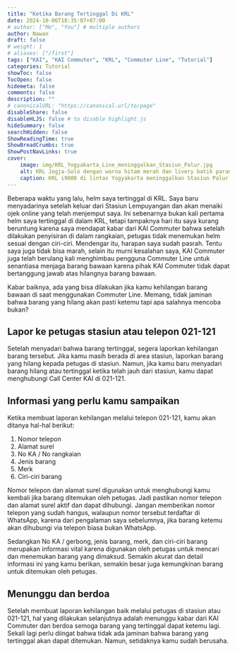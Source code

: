 ```yaml
---
title: "Ketika Barang Tertinggal Di KRL"
date: 2024-10-06T18:35:07+07:00
# author: ["Me", "You"] # multiple authors
author: Nawan
draft: false
# weight: 1
# aliases: ["/first"]
tags: ["KAI", "KAI Commuter", "KRL", "Commuter Line", "Tutorial"]
categories: Tutorial
showToc: false
TocOpen: false
hidemeta: false
comments: false
description: ""
# canonicalURL: "https://canonical.url/to/page"
disableShare: false
disableHLJS: false # to disable highlight.js
hideSummary: false
searchHidden: false
ShowReadingTime: true
ShowBreadCrumbs: true
ShowPostNavLinks: true
cover:
    image: img/KRL_Yogyakarta_Line_meninggalkan_Stasiun_Palur.jpg
    alt: KRL Jogja-Solo dengan warna hitam merah dan livery batik parang.
    caption: KRL i9000 di lintas Yogyakarta meninggalkan Stasiun Palur dan akan menuju Stabling Solo Balapan / [Luthfi Ramadhan D, CC BY-SA 4.0](https://creativecommons.org/licenses/by-sa/4.0), via Wikimedia Commons.
---
```


Beberapa waktu yang lalu, helm saya tertinggal di KRL. Saya baru menyadarinya setelah keluar dari Stasiun Lempuyangan dan akan menaiki ojek online yang telah menjemput saya. Ini sebenarnya bukan kali pertama helm saya tertinggal di dalam KRL, tetapi tampaknya hari itu saya kurang beruntung karena saya mendapat kabar dari KAI Commuter bahwa setelah dilakukan penyisiran di dalam rangkaian, petugas tidak menemukan helm sesuai dengan ciri-ciri. Mendengar itu, harapan saya sudah pasrah. Tentu saya juga tidak bisa marah, selain itu murni kesalahan saya, KAI Commuter juga telah berulang kali menghimbau pengguna Commuter Line untuk senantiasa menjaga barang bawaan karena pihak KAI Commuter tidak dapat bertanggung jawab atas hilangnya barang bawaan.

Kabar baiknya, ada yang bisa dilakukan jika kamu kehilangan barang bawaan di saat menggunakan Commuter Line. Memang, tidak jaminan bahwa barang yang hilang akan pasti ketemu tapi apa salahnya mencoba bukan?

## Lapor ke petugas stasiun atau telepon 021-121
Setelah menyadari bahwa barang tertinggal, segera laporkan kehilangan barang tersebut. Jika kamu masih berada di area stasiun, laporkan barang yang hilang kepada petugas di stasiun. Namun, jika kamu baru menyadari barang hilang atau tertinggal ketika telah jauh dari stasiun, kamu dapat menghubungi Call Center KAI di 021-121.
## Informasi yang perlu kamu sampaikan
Ketika membuat laporan kehilangan melalui telepon 021-121, kamu akan ditanya hal-hal berikut:
1. Nomor telepon
2. Alamat surel
3. No KA / No rangkaian
4. Jenis barang
5. Merk
6. Ciri-ciri barang

Nomor telepon dan alamat surel digunakan untuk menghubungi kamu kembali jika barang ditemukan oleh petugas. Jadi pastikan nomor telepon dan alamat surel aktif dan dapat dihubungi. Jangan memberikan nomor telepon yang sudah hangus, walaupun nomor tersebut terdaftar di WhatsApp, karena dari pengalaman saya sebelumnya, jika barang ketemu akan dihubungi via telepon biasa bukan WhatsApp.

Sedangkan No KA / gerbong, jenis barang, merk, dan ciri-ciri barang merupakan informasi vital karena digunakan oleh petugas untuk mencari dan menemukan barang yang dimaksud. Semakin akurat dan detail informasi ini yang kamu berikan, semakin besar juga kemungkinan barang untuk ditemukan oleh petugas.

## Menunggu dan berdoa
Setelah membuat laporan kehilangan baik melalui petugas di stasiun atau 021-121, hal yang dilakukan selanjutnya adalah menunggu kabar dari KAI Commuter dan berdoa semoga barang yang tertinggal dapat ketemu lagi. Sekali lagi perlu diingat bahwa tidak ada jaminan bahwa barang yang tertinggal akan dapat ditemukan. Namun, setidaknya kamu sudah berusaha.
